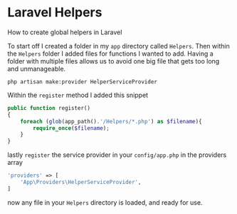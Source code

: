 # Laravel Helpers
How to create global helpers in Laravel

<p>To start off I created a folder in my <code>app</code> directory called <code>Helpers</code>. Then within the <code>Helpers</code> folder I added files for functions I wanted to add. Having a folder with multiple files allows us to avoid one big file that gets too long and unmanageable.</p>

```
php artisan make:provider HelperServiceProvider
```

Within the `register` method I added this snippet

```php
public function register()
{
    foreach (glob(app_path().'/Helpers/*.php') as $filename){
        require_once($filename);
    }
}
```

lastly `register` the service provider in your `config/app.php` in the providers array

```php
'providers' => [
    'App\Providers\HelperServiceProvider',
]
```

now any file in your `Helpers` directory is loaded, and ready for use.
